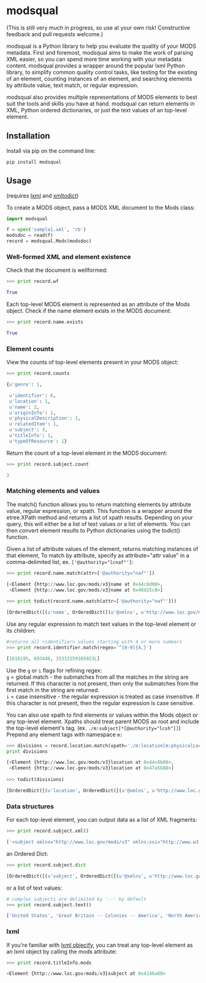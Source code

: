 # modsqual

(This is still very much in progress, so use at your own risk! Constructive feedback and pull requests welcome.)

modsqual is a Python library to help you evaluate the quality of your MODS metadata. First and foremost, modsqual aims to make the work of parsing XML easier, so you can spend more time working with your metadata content. modsqual provides a wrapper around the popular lxml Python library, to simplify common quality control tasks, like testing for the existing of an element, counting instances of an element, and searching elements by attribute value, text match, or regular expression.   

modsqual also provides multiple representations of MODS elements to best suit the tools and skills you have at hand. modsqual can return elements in XML, Python ordered dictionaries, or just the text values of an top-level element.   

## Installation

Install via pip on the command line:
```
pip install modsqual
```

## Usage

(requires [lxml](http://lxml.de/) and [xmltodict](https://github.com/martinblech/xmltodict))  


To create a MODS object, pass a MODS XML document to the Mods class:  

```python
import modsqual

f = open('sample1.xml', 'rb')
modsdoc = read(f)
record = modsqual.Mods(modsdoc)
```

### Well-formed XML and element existence

Check that the document is wellformed:  

```python
>>> print record.wf  

True
```

Each top-level MODS element is represented as an attribute of the Mods object. Check if the name element exists in the MODS document:

```python
>>> print record.name.exists  

True  
```

### Element counts

View the counts of top-level elements present in your MODS object:

```python
>>> print record.counts  

{u'genre': 1,

 u'identifier': 6,
 u'location': 1,
 u'name': 2,
 u'originInfo': 1,
 u'physicalDescription': 1,
 u'relatedItem': 1,
 u'subject': 3,
 u'titleInfo': 1,
 u'typeOfResource': 1}
 ```

Return the count of a top-level element in the MODS document:

```python
>>> print record.subject.count  

3  
```


### Matching elements and values

The match() function allows you to return matching elements by attribute value, regular expression, or xpath. This function is a wrapper around the etree.XPath method and returns a list of xpath results. Depending on your query, this will either be a list of text values or a list of elements. You can then convert element results to Python dictionaries using the todict() function.

Given a list of attribute values of the element, returns matching instances of that element, To match by attribute, specify as attribute="attr value" in a comma-delimited list, ex. `['@authority="lcnaf"']`:

```python
>>> print record.name.match(attr=['@authority="naf"']) 

[<Element {http://www.loc.gov/mods/v3}name at 0x44c8d08>,
 <Element {http://www.loc.gov/mods/v3}name at 0x48d25c8>]
 
>>> print todict(record.name.match(attr=['@authority="naf"']))

[OrderedDict([(u'name', OrderedDict([(u'@xmlns', u'http://www.loc.gov/mods/v3'), (u'@xmlns:xsi', u'http://www.w3.org/2001/XMLSchema-instance'), (u'@type', u'personal'), (u'@usage', u'primary'), (u'@authority', u'naf'), (u'@valueURI', u'http://id.loc.gov/authorities/names/n97874402'), (u'role', OrderedDict([(u'roleTerm', [OrderedDict([(u'@authority', u'marcrelator'), (u'@type', u'code'), ('#text', u'ltg')]), OrderedDict([(u'@authority', u'marcrelator'), (u'@valueURI', u'http://id.loc.gov/vocabulary/relators/ltg'), (u'@type', u'text'), ('#text', u'Lithographer')])])])), (u'namePart', u'Delpech, Fran\xe7ois S\xe9raphin, 1778-1825')]))]), OrderedDict([(u'name', OrderedDict([(u'@xmlns', u'http://www.loc.gov/mods/v3'), (u'@xmlns:xsi', u'http://www.w3.org/2001/XMLSchema-instance'), (u'@type', u'personal'), (u'@authority', u'naf'), (u'@valueURI', u'http://id.loc.gov/authorities/names/n97861896'), (u'role', OrderedDict([(u'roleTerm', OrderedDict([(u'@authority', u'marcrelator'), (u'@type', u'code'), ('#text', u'att')]))])), (u'namePart', u'Lecomte, Hippolyte, 1781-1857')]))])]
```



Use any regular expression to match text values in the top-level element or its children:

```python
#returns all <identifier> values starting with 4 or more numbers
>>> print record.identifier.match(regex='^[0-9]{4,}')  

[1616195, 693446, 33333159165923L]
```

Use the `g` or `i` flags for refining regex:  
 `g` = global match - the submatches from all the matches in the string are returned. If this character is not present, then only the submatches from the first match in the string are returned.  
`i` = case insensitive - the regular expression is treated as case insensitive. If this character is not present, then the regular expression is case sensitive.

You can also use xpath to find elements or values within the Mods object or any top-level element. Xpaths should treat parent MODS as root and include the top-level element's tag. (ex. `./m:subject[*[@authority="lcsh"]]`) Prepend any element tags with namespace `m:`  

```python
>>> divisions = record.location.match(xpath='./m:location[m:physicalLocation[@type="division"]]')
print divisions

[<Element {http://www.loc.gov/mods/v3}location at 0x44c8b08>,
 <Element {http://www.loc.gov/mods/v3}location at 0x47a5b88>]
 
>>> todict(divisions)

[OrderedDict([(u'location', OrderedDict([(u'@xmlns', u'http://www.loc.gov/mods/v3'), (u'@xmlns:xsi', u'http://www.w3.org/2001/XMLSchema-instance'), (u'physicalLocation', [OrderedDict([(u'@authority', u'marcorg'), (u'@type', u'repository'), ('#text', u'nn')]), OrderedDict([(u'@type', u'division'), ('#text', u'Jerome Robbins Dance Division')]), OrderedDict([(u'@type', u'division_short_name'), ('#text', u'Jerome Robbins Dance Division')]), OrderedDict([(u'@type', u'code'), ('#text', u'DAN')])])]))]), OrderedDict([(u'location', OrderedDict([(u'@xmlns', u'http://www.loc.gov/mods/v3'), (u'@xmlns:xsi', u'http://www.w3.org/2001/XMLSchema-instance'), (u'shelfLocator', u'*MGZFD Del F Bal 1'), (u'physicalLocation', [OrderedDict([(u'@type', u'division'), ('#text', u'Jerome Robbins Dance Division')]), OrderedDict([(u'@type', u'division_short_name'), ('#text', u'Jerome Robbins Dance Division')]), OrderedDict([(u'@type', u'code'), ('#text', u'DAN')])])]))])]
```

### Data structures

For each top-level element, you can output data as a list of XML fragments:  

```python
>>> print record.subject.xml()  

['<subject xmlns="http://www.loc.gov/mods/v3" xmlns:xsi="http://www.w3.org/2001/XMLSchema-instance" authority="lcsh">\n  <geographic authority="naf" valueURI="http://id.loc.gov/authorities/names/n78095330">United States</geographic>\n</subject>\n', '<subject xmlns="http://www.loc.gov/mods/v3" xmlns:xsi="http://www.w3.org/2001/XMLSchema-instance" authority="lcsh" valueURI="http://id.loc.gov/authorities/subjects/sh85056660">\n  <geographic authority="naf" valueURI="http://id.loc.gov/authorities/names/n79023147">Great Britain</geographic>\n  <topic authority="lcsh" valueURI="http://id.loc.gov/authorities/subjects/sh99005254">Colonies</topic>\n  <geographic authority="lcsh" valueURI="http://id.loc.gov/authorities/subjects/sh85004220">America</geographic>\n</subject>\n', '<subject xmlns="http://www.loc.gov/mods/v3" xmlns:xsi="http://www.w3.org/2001/XMLSchema-instance" authority="lcsh" valueURI="http://id.loc.gov/authorities/subjects/sh85092455">\n  <geographic authority="lcsh" valueURI="http://id.loc.gov/authorities/subjects/sh85092455">North America</geographic>\n</subject>\n']
```

an Ordered Dict:
```python
>>> print record.subject.dict  

[OrderedDict([(u'subject', OrderedDict([(u'@xmlns', u'http://www.loc.gov/mods/v3'), (u'@xmlns:xsi', u'http://www.w3.org/2001/XMLSchema-instance'), (u'@authority', u'lcsh'), (u'geographic', OrderedDict([(u'@authority', u'naf'), (u'@valueURI', u'http://id.loc.gov/authorities/names/n78095330'), ('#text', u'United States')]))]))]), OrderedDict([(u'subject', OrderedDict([(u'@xmlns', u'http://www.loc.gov/mods/v3'), (u'@xmlns:xsi', u'http://www.w3.org/2001/XMLSchema-instance'), (u'@authority', u'lcsh'), (u'@valueURI', u'http://id.loc.gov/authorities/subjects/sh85056660'), (u'geographic', [OrderedDict([(u'@authority', u'naf'), (u'@valueURI', u'http://id.loc.gov/authorities/names/n79023147'), ('#text', u'Great Britain')]), OrderedDict([(u'@authority', u'lcsh'), (u'@valueURI', u'http://id.loc.gov/authorities/subjects/sh85004220'), ('#text', u'America')])]), (u'topic', OrderedDict([(u'@authority', u'lcsh'), (u'@valueURI', u'http://id.loc.gov/authorities/subjects/sh99005254'), ('#text', u'Colonies')]))]))]), OrderedDict([(u'subject', OrderedDict([(u'@xmlns', u'http://www.loc.gov/mods/v3'), (u'@xmlns:xsi', u'http://www.w3.org/2001/XMLSchema-instance'), (u'@authority', u'lcsh'), (u'@valueURI', u'http://id.loc.gov/authorities/subjects/sh85092455'), (u'geographic', OrderedDict([(u'@authority', u'lcsh'), (u'@valueURI', u'http://id.loc.gov/authorities/subjects/sh85092455'), ('#text', u'North America')]))]))])]
```

or a list of text values:

```python
# complex subjects are delimited by '--' by default
>>> print record.subject.text()  

['United States', 'Great Britain -- Colonies -- America', 'North America']
```

### lxml

If you're familiar with [lxml objecify](http://lxml.de/objectify.html), you can treat any top-level element as an lxml object by calling the mods attribute:

```python
>>> print record.titleInfo.mods  

<Element {http://www.loc.gov/mods/v3}subject at 0x4146a88>
```



